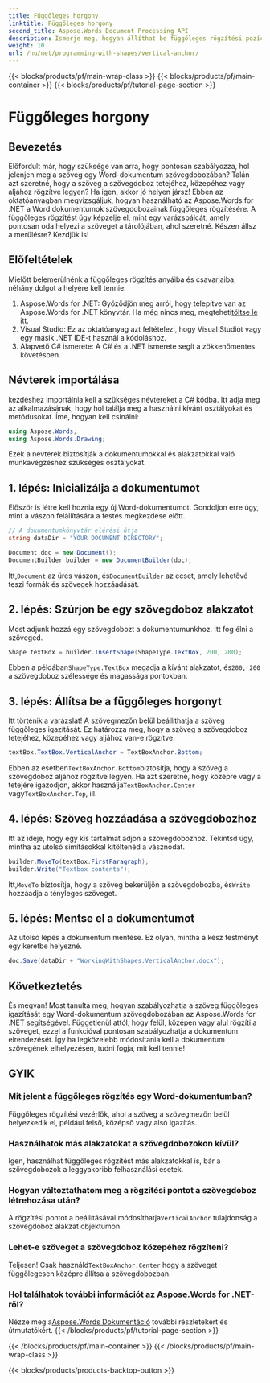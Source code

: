```yaml
---
title: Függőleges horgony
linktitle: Függőleges horgony
second_title: Aspose.Words Document Processing API
description: Ismerje meg, hogyan állíthat be függőleges rögzítési pozíciókat a Word dokumentumok szövegdobozaihoz az Aspose.Words for .NET használatával. Könnyű, lépésről lépésre útmutatót tartalmaz.
weight: 10
url: /hu/net/programming-with-shapes/vertical-anchor/
---
```


{{< blocks/products/pf/main-wrap-class >}}
{{< blocks/products/pf/main-container >}}
{{< blocks/products/pf/tutorial-page-section >}}

# Függőleges horgony

## Bevezetés

Előfordult már, hogy szüksége van arra, hogy pontosan szabályozza, hol jelenjen meg a szöveg egy Word-dokumentum szövegdobozában? Talán azt szeretné, hogy a szöveg a szövegdoboz tetejéhez, közepéhez vagy aljához rögzítve legyen? Ha igen, akkor jó helyen jársz! Ebben az oktatóanyagban megvizsgáljuk, hogyan használható az Aspose.Words for .NET a Word dokumentumok szövegdobozainak függőleges rögzítésére. A függőleges rögzítést úgy képzelje el, mint egy varázspálcát, amely pontosan oda helyezi a szöveget a tárolójában, ahol szeretné. Készen állsz a merülésre? Kezdjük is!

## Előfeltételek

Mielőtt belemerülnénk a függőleges rögzítés anyáiba és csavarjaiba, néhány dolgot a helyére kell tennie:

1.  Aspose.Words for .NET: Győződjön meg arról, hogy telepítve van az Aspose.Words for .NET könyvtár. Ha még nincs meg, megteheti[töltse le itt](https://releases.aspose.com/words/net/).
2. Visual Studio: Ez az oktatóanyag azt feltételezi, hogy Visual Studiót vagy egy másik .NET IDE-t használ a kódoláshoz.
3. Alapvető C# ismerete: A C# és a .NET ismerete segít a zökkenőmentes követésben.

## Névterek importálása

kezdéshez importálnia kell a szükséges névtereket a C# kódba. Itt adja meg az alkalmazásának, hogy hol találja meg a használni kívánt osztályokat és metódusokat. Íme, hogyan kell csinálni:

```csharp
using Aspose.Words;
using Aspose.Words.Drawing;
```

Ezek a névterek biztosítják a dokumentumokkal és alakzatokkal való munkavégzéshez szükséges osztályokat.

## 1. lépés: Inicializálja a dokumentumot

Először is létre kell hoznia egy új Word-dokumentumot. Gondoljon erre úgy, mint a vászon felállítására a festés megkezdése előtt.

```csharp
// A dokumentumkönyvtár elérési útja
string dataDir = "YOUR DOCUMENT DIRECTORY";

Document doc = new Document();
DocumentBuilder builder = new DocumentBuilder(doc);
```

 Itt,`Document` az üres vászon, és`DocumentBuilder` az ecset, amely lehetővé teszi formák és szövegek hozzáadását.

## 2. lépés: Szúrjon be egy szövegdoboz alakzatot

Most adjunk hozzá egy szövegdobozt a dokumentumunkhoz. Itt fog élni a szöveged. 

```csharp
Shape textBox = builder.InsertShape(ShapeType.TextBox, 200, 200);
```

 Ebben a példában`ShapeType.TextBox` megadja a kívánt alakzatot, és`200, 200` a szövegdoboz szélessége és magassága pontokban.

## 3. lépés: Állítsa be a függőleges horgonyt

Itt történik a varázslat! A szövegmezőn belül beállíthatja a szöveg függőleges igazítását. Ez határozza meg, hogy a szöveg a szövegdoboz tetejéhez, közepéhez vagy aljához van-e rögzítve.

```csharp
textBox.TextBox.VerticalAnchor = TextBoxAnchor.Bottom;
```

 Ebben az esetben`TextBoxAnchor.Bottom`biztosítja, hogy a szöveg a szövegdoboz aljához rögzítve legyen. Ha azt szeretné, hogy középre vagy a tetejére igazodjon, akkor használja`TextBoxAnchor.Center` vagy`TextBoxAnchor.Top`, ill.

## 4. lépés: Szöveg hozzáadása a szövegdobozhoz

Itt az ideje, hogy egy kis tartalmat adjon a szövegdobozhoz. Tekintsd úgy, mintha az utolsó simításokkal kitöltenéd a vásznodat.

```csharp
builder.MoveTo(textBox.FirstParagraph);
builder.Write("Textbox contents");
```

 Itt,`MoveTo` biztosítja, hogy a szöveg bekerüljön a szövegdobozba, és`Write` hozzáadja a tényleges szöveget.

## 5. lépés: Mentse el a dokumentumot

Az utolsó lépés a dokumentum mentése. Ez olyan, mintha a kész festményt egy keretbe helyezné.

```csharp
doc.Save(dataDir + "WorkingWithShapes.VerticalAnchor.docx");
```

## Következtetés

És megvan! Most tanulta meg, hogyan szabályozhatja a szöveg függőleges igazítását egy Word-dokumentum szövegdobozában az Aspose.Words for .NET segítségével. Függetlenül attól, hogy felül, középen vagy alul rögzíti a szöveget, ezzel a funkcióval pontosan szabályozhatja a dokumentum elrendezését. Így ha legközelebb módosítania kell a dokumentum szövegének elhelyezésén, tudni fogja, mit kell tennie!

## GYIK

### Mit jelent a függőleges rögzítés egy Word-dokumentumban?
Függőleges rögzítési vezérlők, ahol a szöveg a szövegmezőn belül helyezkedik el, például felső, középső vagy alsó igazítás.

### Használhatok más alakzatokat a szövegdobozokon kívül?
Igen, használhat függőleges rögzítést más alakzatokkal is, bár a szövegdobozok a leggyakoribb felhasználási esetek.

### Hogyan változtathatom meg a rögzítési pontot a szövegdoboz létrehozása után?
 A rögzítési pontot a beállításával módosíthatja`VerticalAnchor` tulajdonság a szövegdoboz alakzat objektumon.

### Lehet-e szöveget a szövegdoboz közepéhez rögzíteni?
 Teljesen! Csak használd`TextBoxAnchor.Center` hogy a szöveget függőlegesen középre állítsa a szövegdobozban.

### Hol találhatok további információt az Aspose.Words for .NET-ről?
 Nézze meg a[Aspose.Words Dokumentáció](https://reference.aspose.com/words/net/) további részletekért és útmutatókért.
{{< /blocks/products/pf/tutorial-page-section >}}

{{< /blocks/products/pf/main-container >}}
{{< /blocks/products/pf/main-wrap-class >}}

{{< blocks/products/products-backtop-button >}}
